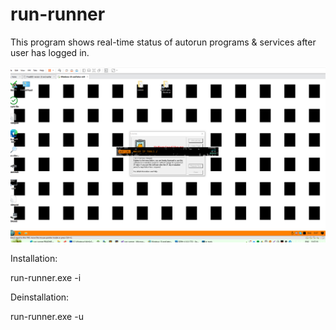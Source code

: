 # run-runner

This program shows real-time status of autorun programs & services after user has logged in.

![This is an image](https://raw.githubusercontent.com/kilitary/run-runner/master/Resources/screen2.png)

Installation:

run-runner.exe -i

Deinstallation:

run-runner.exe -u
